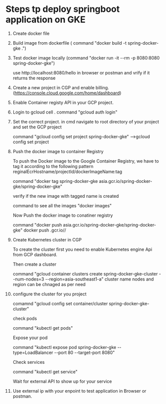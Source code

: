 # Steps tp deploy springboot application on GKE

1. Create docker file

2. Build image from dockerfile ( command "docker build -t spring-docker-gke .")

3. Test docker image locally (command "docker run -it --rm -p 8080:8080 spring-docker-gke")

   use http://localhost:8080/hello in browser or postman and vrify if it returns the response
   
4. Create a new project in CGP and enable billing. (https://console.cloud.google.com/home/dashboard) 

4. Enable Container registy API in your GCP project.

5. Login to gcloud cell . command "gcloud auth login"

6. Set the correct project. in cmd navigate to root directory of your project and set the GCP project

   command "gcloud config set project spring-docker-gke"  -->gcloud config set project <project id>

7. Push the docker image to container Registry
   
   To push the Docker image to the Google Container Registry, we have to tag it according to the following pattern reginalEcrHostname/projectId/dockerImageName:tag
   
   command "docker tag spring-docker-gke asia.gcr.io/spring-docker-gke/spring-docker-gke"
   
   verify if the new image with tagged name is created
   
   command to see all the images "docker images"
   
   Now Push the docker image to conatiner registry 
   
   command "docker push asia.gcr.io/spring-docker-gke/spring-docker-gke"
   docker push <region>.gcr.io/<projectId>/<custom image name>
   
8. Create Kubernetes cluster in CGP

   To create the cluster first you need to enable Kubernetes engine Api from GCP dashboard.
   
   Then create a cluster
   
   command "gcloud container clusters create spring-docker-gke-cluster --num-nodes=3 --region=asia-southeast1-a"
   cluster name nodes and region can be chnaged as per need
   
9. configure the cluster for you project

   comamnd "gcloud config set container/cluster spring-docker-gke-cluster"
   
   check pods 
   
   command "kubectl get pods"
   
   Expose your pod
   
   command "kubectl expose pod spring-docker-gke --type=LoadBalancer --port 80 --target-port 8080"
   
   Check services 
   
   command "kubectl get service"
   
   Wait for external API to show up for your service
   
10. Use external ip with your enpoint to test application in Browser or postman.
   
 


